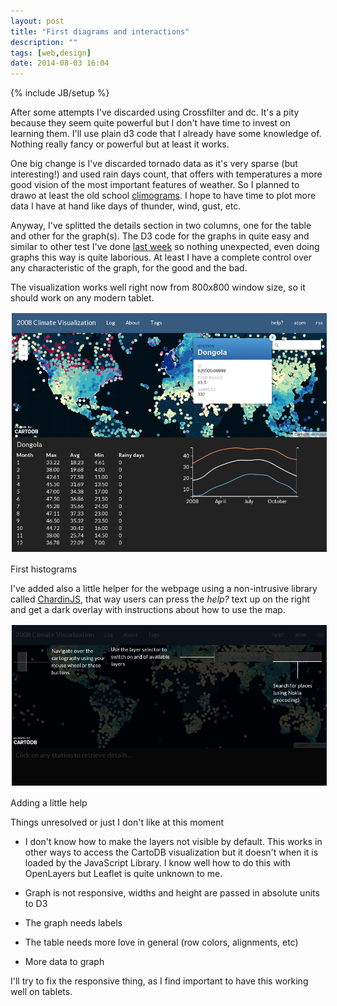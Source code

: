 ```yaml
---
layout: post
title: "First diagrams and interactions"
description: ""
tags: [web,design]
date: 2014-08-03 16:04
---
```

{% include JB/setup %}

After some attempts I've discarded using Crossfilter and dc. It's a pity because they seem quite powerful but I don't have time to invest on learning them. I'll use plain d3 code that I already have some knowledge of. Nothing really fancy or powerful but at least it works.

One big change is I've discarded tornado data as it's very sparse (but interesting!) and used rain days count, that offers with temperatures a more good vision of the most important features of weather. So I planned to drawo at least the old school [climograms](https://en.wikipedia.org/wiki/Climograph). I hope to have time to plot more data I have at hand like days of thunder, wind, gust, etc.

Anyway, I've splitted the details section in two columns, one for the table and other for the graph(s). The D3 code for the graphs in quite easy and similar to other test I've done [last week](http://bl.ocks.org/jsanz/779f9b9954b92461fa50) so nothing unexpected, even doing graphs this way is quite laborious. At least I have a complete control over any characteristic of the graph, for the good and the bad.

The visualization works well right now from 800x800 window size, so it should work on any modern tablet.


<div class="figure">
<img style="border:2px solid white;" src="/imgs/web-histogram-1.png">
<p class="caption">First histograms</p>
</div>

I've added also a little helper for the webpage using a non-intrusive library called [ChardinJS](http://heelhook.github.io/chardin.js/), that way users can press the *help?* text up on the right and get a dark overlay with instructions about how to use the map.


<div class="figure">
<img style="border:2px solid white;" src="/imgs/web-help.png">
<p class="caption">Adding a little help</p>
</div>


Things unresolved or just I don't like at this moment

- I don't know how to make the layers not visible by default. This works in other ways to access the CartoDB visualization but it doesn't when it is loaded by the JavaScript Library. I know well how to do this with OpenLayers but Leaflet is quite unknown to me.

- Graph is not responsive, widths and height are passed in absolute units to D3

- The graph needs labels

- The table needs more love in general (row colors, alignments, etc)

- More data to graph



I'll try to fix the responsive thing, as I find important to have this working well on tablets.